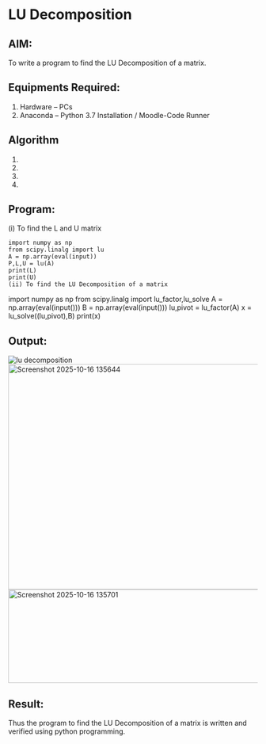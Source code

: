 # LU Decomposition 

## AIM:
To write a program to find the LU Decomposition of a matrix.

## Equipments Required:
1. Hardware – PCs
2. Anaconda – Python 3.7 Installation / Moodle-Code Runner

## Algorithm
1. 
2. 
3.  
4. 

## Program:
(i) To find the L and U matrix
```
import numpy as np
from scipy.linalg import lu
A = np.array(eval(input))
P,L,U = lu(A)
print(L)
print(U)
(ii) To find the LU Decomposition of a matrix
```
import numpy as np
from scipy.linalg import lu_factor,lu_solve
A = np.array(eval(input()))
B = np.array(eval(input()))
lu,pivot = lu_factor(A)
x = lu_solve((lu,pivot),B)
print(x)

## Output:
![lu decomposition]()
<img width="1189" height="455" alt="Screenshot 2025-10-16 135644" src="https://github.com/user-attachments/assets/f8d231b7-db2c-4cf0-b090-5c51c64fb797" />
<img width="879" height="189" alt="Screenshot 2025-10-16 135701" src="https://github.com/user-attachments/assets/f5b9cfe3-72ba-4af7-92a0-975a818b0c65" />


## Result:
Thus the program to find the LU Decomposition of a matrix is written and verified using python programming.

